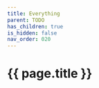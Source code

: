 ```yaml
---
title: Everything
parent: TODO
has_children: true
is_hidden: false
nav_order: 020
---
```


# {{ page.title }}
